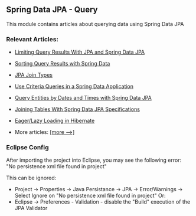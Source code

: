 ## Spring Data JPA - Query

This module contains articles about querying data using Spring Data JPA 

### Relevant Articles: 
- [Limiting Query Results With JPA and Spring Data JPA](https://www.baeldung.com/jpa-limit-query-results)
- [Sorting Query Results with Spring Data](https://www.baeldung.com/spring-data-sorting)
- [JPA Join Types](https://www.baeldung.com/jpa-join-types)
- [Use Criteria Queries in a Spring Data Application](https://www.baeldung.com/spring-data-criteria-queries)
- [Query Entities by Dates and Times with Spring Data JPA](https://www.baeldung.com/spring-data-jpa-query-by-date)
- [Joining Tables With Spring Data JPA Specifications](https://www.baeldung.com/spring-jpa-joining-tables)
- [Eager/Lazy Loading in Hibernate](https://www.baeldung.com/hibernate-lazy-eager-loading)

- More articles: [[more -->]](../spring-data-jpa-query-2)

### Eclipse Config 
After importing the project into Eclipse, you may see the following error:  
"No persistence xml file found in project"

This can be ignored: 
- Project -> Properties -> Java Persistance -> JPA -> Error/Warnings -> Select Ignore on "No persistence xml file found in project"
Or: 
- Eclipse -> Preferences - Validation - disable the "Build" execution of the JPA Validator 
